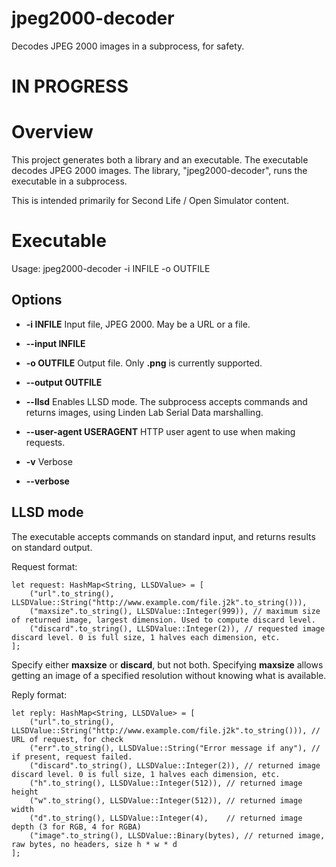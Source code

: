# jpeg2000-decoder
Decodes JPEG 2000 images in a subprocess, for safety.

# IN PROGRESS

# Overview

This project generates both a library and an executable.
The executable decodes JPEG 2000 images. 
The library, "jpeg2000-decoder", runs the executable in a subprocess.

This is intended primarily for Second Life / Open Simulator content.

# Executable

Usage: jpeg2000-decoder -i INFILE -o OUTFILE

## Options

* **-i INFILE** Input file, JPEG 2000. May be a URL or a file.
* **--input INFILE** 

* **-o OUTFILE** Output file. Only **.png** is currently supported.
* **--output OUTFILE**

* **--llsd** Enables LLSD mode. The subprocess accepts commands and returns images, using Linden Lab Serial Data marshalling.

* **--user-agent USERAGENT** HTTP user agent to use when making requests.

* **-v** Verbose 
* **--verbose**

## LLSD mode

The executable accepts commands on standard input, and returns results on standard output.

Request format:
    
    let request: HashMap<String, LLSDValue> = [
        ("url".to_string(), LLSDValue::String("http://www.example.com/file.j2k".to_string())),
        ("maxsize".to_string(), LLSDValue::Integer(999)), // maximum size of returned image, largest dimension. Used to compute discard level.
        ("discard".to_string(), LLSDValue::Integer(2)), // requested image discard level. 0 is full size, 1 halves each dimension, etc.
    ];
   
Specify either **maxsize** or **discard**, but not both. Specifying **maxsize** allows getting an image of a specified resolution without knowing what
is available.
    
Reply format: 

    let reply: HashMap<String, LLSDValue> = [
        ("url".to_string(), LLSDValue::String("http://www.example.com/file.j2k".to_string())), // URL of request, for check
        ("err".to_string(), LLSDValue::String("Error message if any"), // if present, request failed.
        ("discard".to_string(), LLSDValue::Integer(2)), // returned image discard level. 0 is full size, 1 halves each dimension, etc.
        ("h".to_string(), LLSDValue::Integer(512)), // returned image height
        ("w".to_string(), LLSDValue::Integer(512)), // returned image width
        ("d".to_string(), LLSDValue::Integer(4),    // returned image depth (3 for RGB, 4 for RGBA)
        ("image".to_string(), LLSDValue::Binary(bytes), // returned image, raw bytes, no headers, size h * w * d
    ];

